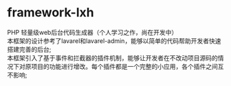# framework-lxh
PHP 轻量级web后台代码生成器（个人学习之作，尚在开发中）
<br>
本框架的设计参考了lavarel和lavarel-admin，能够以简单的代码帮助开发者快速搭建完善的后台;
<br>
本框架引入了基于事件和拦截器的插件机制，能够让开发者在不改动项目源码的情况下对原项目的功能进行增改。每个插件都是一个完整的小应用，各个插件之间互不影响;
